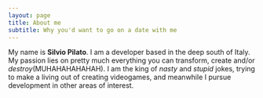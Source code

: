 ```yaml
---
layout: page
title: About me
subtitle: Why you'd want to go on a date with me
---
```


My name is **Silvio Pilato**. 
I am a developer based in the deep south of Italy.
My passion lies on pretty much everything you can transform, create and/or _destroy_(MUHAHAHAHAHAH).
I am the king of _nasty_ and _stupid_ jokes, trying to make a living out of creating videogames, and meanwhile I pursue development in other areas of interest.
